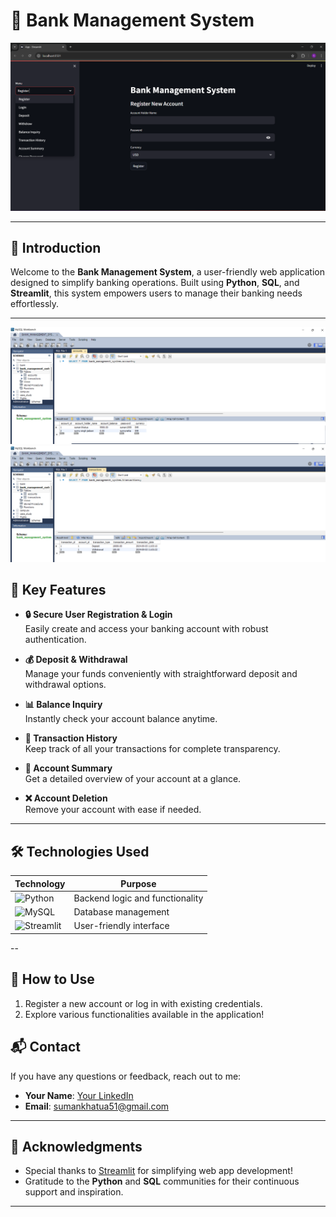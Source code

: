 

# 🏦 Bank Management System

![Bank Management System](https://github.com/sumankhatua5/Bank_Management_System/blob/main/Screenshot%202024-10-05%20223935.png)  

---

## 📖 Introduction

Welcome to the **Bank Management System**, a user-friendly web application designed to simplify banking operations. Built using **Python**, **SQL**, and **Streamlit**, this system empowers users to manage their banking needs effortlessly.

---
![Bank Management System](https://github.com/sumankhatua5/Bank_Management_System/blob/main/Screenshot%202024-10-05%20225209.png)  
![Bank Management System](https://github.com/sumankhatua5/Bank_Management_System/blob/main/Screenshot%202024-10-05%20225230.png)  

## 🌟 Key Features

- **🔒 Secure User Registration & Login**  
  Easily create and access your banking account with robust authentication.

- **💰 Deposit & Withdrawal**  
  Manage your funds conveniently with straightforward deposit and withdrawal options.

- **📊 Balance Inquiry**  
  Instantly check your account balance anytime.

- **📜 Transaction History**  
  Keep track of all your transactions for complete transparency.

- **📄 Account Summary**  
  Get a detailed overview of your account at a glance.

- **❌ Account Deletion**  
  Remove your account with ease if needed.

---

## 🛠 Technologies Used

| Technology | Purpose |
|------------|---------|
| ![Python](https://img.shields.io/badge/Python-3776AB?style=for-the-badge&logo=python&logoColor=white) | Backend logic and functionality |
| ![MySQL](https://img.shields.io/badge/MySQL-4479A1?style=for-the-badge&logo=mysql&logoColor=white) | Database management |
| ![Streamlit](https://img.shields.io/badge/Streamlit-FF4B3A?style=for-the-badge&logo=streamlit&logoColor=white) | User-friendly interface |

--



## 🎨 How to Use

1. Register a new account or log in with existing credentials.
2. Explore various functionalities available in the application!


## 📬 Contact

If you have any questions or feedback, reach out to me:

- **Your Name**: [Your LinkedIn](https://www.linkedin.com/in/suman-khatua-919a7b2b0/)
- **Email**: sumankhatua51@gmail.com

---

## 🎉 Acknowledgments

- Special thanks to [Streamlit](https://streamlit.io/) for simplifying web app development!
- Gratitude to the **Python** and **SQL** communities for their continuous support and inspiration.

---

